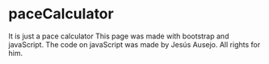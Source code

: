 # paceCalculator
It is just a pace calculator
This page was made with bootstrap and javaScript.
The code on javaScript was made by Jesús Ausejo. All rights for him.
